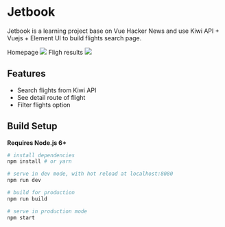# Jetbook
Jetbook is a learning project base on Vue Hacker News and use Kiwi API + Vuejs + Element UI to build flights search page.

Homepage
<img src="https://res.cloudinary.com/ditajaax2/image/upload/v1519465258/jetvbook-home_jqrpkz.png">
Fligh results
<img src="https://res.cloudinary.com/ditajaax2/image/upload/v1519465351/jetbook-result_nat1g4.png">

## Features

- Search flights from Kiwi API
- See detail route of flight
- Filter flights option

## Build Setup

**Requires Node.js 6+**

``` bash
# install dependencies
npm install # or yarn

# serve in dev mode, with hot reload at localhost:8080
npm run dev

# build for production
npm run build

# serve in production mode
npm start
```

